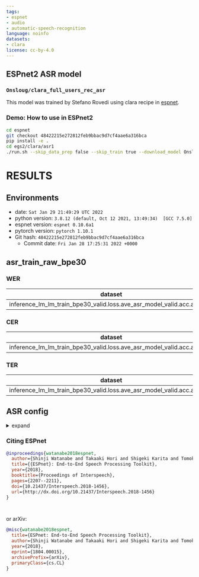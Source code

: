 ```yaml
---
tags:
- espnet
- audio
- automatic-speech-recognition
language: noinfo
datasets:
- clara
license: cc-by-4.0
---
```


## ESPnet2 ASR model 

### `Onsloug/clara_full_users_rec_asr`

This model was trained by Stefano Rovedi using clara recipe in [espnet](https://github.com/espnet/espnet/).

### Demo: How to use in ESPnet2

```bash
cd espnet
git checkout 48422215e272812feb9bbac9d7cf4aae6a316bca
pip install -e .
cd egs2/clara/asr1
./run.sh --skip_data_prep false --skip_train true --download_model Onsloug/clara_full_users_rec_asr
```

<!-- Generated by scripts/utils/show_asr_result.sh -->
# RESULTS
## Environments
- date: `Sat Jan 29 21:49:29 UTC 2022`
- python version: `3.8.12 (default, Oct 12 2021, 13:49:34)  [GCC 7.5.0]`
- espnet version: `espnet 0.10.6a1`
- pytorch version: `pytorch 1.10.1`
- Git hash: `48422215e272812feb9bbac9d7cf4aae6a316bca`
  - Commit date: `Fri Jan 28 17:25:31 2022 +0000`

## asr_train_raw_bpe30
### WER

|dataset|Snt|Wrd|Corr|Sub|Del|Ins|Err|S.Err|
|---|---|---|---|---|---|---|---|---|
|inference_lm_lm_train_bpe30_valid.loss.ave_asr_model_valid.acc.ave/test|112|252|0.8|78.2|21.0|10.7|109.9|100.0|

### CER

|dataset|Snt|Wrd|Corr|Sub|Del|Ins|Err|S.Err|
|---|---|---|---|---|---|---|---|---|
|inference_lm_lm_train_bpe30_valid.loss.ave_asr_model_valid.acc.ave/test|112|1452|29.1|36.6|34.4|20.7|91.6|100.0|

### TER

|dataset|Snt|Wrd|Corr|Sub|Del|Ins|Err|S.Err|
|---|---|---|---|---|---|---|---|---|
|inference_lm_lm_train_bpe30_valid.loss.ave_asr_model_valid.acc.ave/test|112|1532|32.9|35.4|31.7|17.6|84.7|100.0|

## ASR config

<details><summary>expand</summary>

```
config: null
print_config: false
log_level: INFO
dry_run: false
iterator_type: sequence
output_dir: exp/asr_train_raw_bpe30
ngpu: 1
seed: 0
num_workers: 1
num_att_plot: 3
dist_backend: nccl
dist_init_method: env://
dist_world_size: null
dist_rank: null
local_rank: 0
dist_master_addr: null
dist_master_port: null
dist_launcher: null
multiprocessing_distributed: false
unused_parameters: false
sharded_ddp: false
cudnn_enabled: true
cudnn_benchmark: false
cudnn_deterministic: true
collect_stats: false
write_collected_feats: false
max_epoch: 40
patience: null
val_scheduler_criterion:
- valid
- loss
early_stopping_criterion:
- valid
- loss
- min
best_model_criterion:
-   - train
    - loss
    - min
-   - valid
    - loss
    - min
-   - train
    - acc
    - max
-   - valid
    - acc
    - max
keep_nbest_models:
- 10
nbest_averaging_interval: 0
grad_clip: 5.0
grad_clip_type: 2.0
grad_noise: false
accum_grad: 1
no_forward_run: false
resume: true
train_dtype: float32
use_amp: false
log_interval: null
use_matplotlib: true
use_tensorboard: true
use_wandb: false
wandb_project: null
wandb_id: null
wandb_entity: null
wandb_name: null
wandb_model_log_interval: -1
detect_anomaly: false
pretrain_path: null
init_param: []
ignore_init_mismatch: false
freeze_param: []
num_iters_per_epoch: null
batch_size: 20
valid_batch_size: null
batch_bins: 1000000
valid_batch_bins: null
train_shape_file:
- exp/asr_stats_raw_bpe30/train/speech_shape
- exp/asr_stats_raw_bpe30/train/text_shape.bpe
valid_shape_file:
- exp/asr_stats_raw_bpe30/valid/speech_shape
- exp/asr_stats_raw_bpe30/valid/text_shape.bpe
batch_type: folded
valid_batch_type: null
fold_length:
- 80000
- 150
sort_in_batch: descending
sort_batch: descending
multiple_iterator: false
chunk_length: 500
chunk_shift_ratio: 0.5
num_cache_chunks: 1024
train_data_path_and_name_and_type:
-   - dump/raw/train/wav.scp
    - speech
    - sound
-   - dump/raw/train/text
    - text
    - text
valid_data_path_and_name_and_type:
-   - dump/raw/valid/wav.scp
    - speech
    - sound
-   - dump/raw/valid/text
    - text
    - text
allow_variable_data_keys: false
max_cache_size: 0.0
max_cache_fd: 32
valid_max_cache_size: null
optim: adadelta
optim_conf: {}
scheduler: null
scheduler_conf: {}
token_list:
- <blank>
- <unk>
- ▁
- E
- T
- A
- S
- O
- I
- N
- C
- M
- P
- W
- L
- R
- AR
- D
- G
- Y
- U
- V
- B
- K
- F
- H
- Q
- X
- Z
- <sos/eos>
init: null
input_size: null
ctc_conf:
    dropout_rate: 0.0
    ctc_type: builtin
    reduce: true
    ignore_nan_grad: true
joint_net_conf: null
model_conf:
    ctc_weight: 0.5
    ignore_id: -1
    lsm_weight: 0.0
    length_normalized_loss: false
    report_cer: true
    report_wer: true
    sym_space: <space>
    sym_blank: <blank>
    extract_feats_in_collect_stats: true
use_preprocessor: true
token_type: bpe
bpemodel: data/token_list/bpe_unigram30/bpe.model
non_linguistic_symbols: null
cleaner: null
g2p: null
speech_volume_normalize: null
rir_scp: null
rir_apply_prob: 1.0
noise_scp: null
noise_apply_prob: 1.0
noise_db_range: '13_15'
frontend: default
frontend_conf:
    fs: 16k
specaug: null
specaug_conf: {}
normalize: global_mvn
normalize_conf:
    stats_file: exp/asr_stats_raw_bpe30/train/feats_stats.npz
preencoder: null
preencoder_conf: {}
encoder: rnn
encoder_conf: {}
postencoder: null
postencoder_conf: {}
decoder: rnn
decoder_conf: {}
required:
- output_dir
- token_list
version: 0.10.6a1
distributed: false
```

</details>



### Citing ESPnet

```BibTex
@inproceedings{watanabe2018espnet,
  author={Shinji Watanabe and Takaaki Hori and Shigeki Karita and Tomoki Hayashi and Jiro Nishitoba and Yuya Unno and Nelson Yalta and Jahn Heymann and Matthew Wiesner and Nanxin Chen and Adithya Renduchintala and Tsubasa Ochiai},
  title={{ESPnet}: End-to-End Speech Processing Toolkit},
  year={2018},
  booktitle={Proceedings of Interspeech},
  pages={2207--2211},
  doi={10.21437/Interspeech.2018-1456},
  url={http://dx.doi.org/10.21437/Interspeech.2018-1456}
}




```

or arXiv:

```bibtex
@misc{watanabe2018espnet,
  title={ESPnet: End-to-End Speech Processing Toolkit}, 
  author={Shinji Watanabe and Takaaki Hori and Shigeki Karita and Tomoki Hayashi and Jiro Nishitoba and Yuya Unno and Nelson Yalta and Jahn Heymann and Matthew Wiesner and Nanxin Chen and Adithya Renduchintala and Tsubasa Ochiai},
  year={2018},
  eprint={1804.00015},
  archivePrefix={arXiv},
  primaryClass={cs.CL}
}
```
